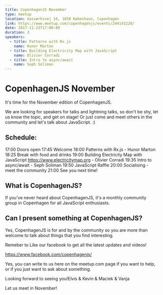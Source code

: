```yaml
---
title: CopenhagenJS November
type: meetup
location: Gasværksvej 16, 1650 København, Copenhagen
link: https://www.meetup.com/copenhagenjs/events/244143220/
date: 2017-11-23T17:00:00
duration: 3
speakers:
  - title: Patterns with Rx.js
    name: Hunor Marton
  - title: Building Electricity Map with JavaScript
    name: Olivier Corradi
  - title: Intro to async/await
    name: Seph Soliman
---
```


# CopenhagenJS November


It's time for the November edition of CopenhagenJS.

We are looking for speakers for talks and lightning talks, so don't be shy, let us know the topic, and get on stage! Or just come and meet others in the community and let's talk about JavaScript. :)

## Schedule:

17:00 Doors open
17:45 Welcome
18:00 Patterns with Rx.js - Hunor Marton
18:25 Break with food and drinks
19:00 Building Electricity Map with JavaScript https://www.electricitymap.org - Olivier Corradi
19:35 Intro to async/await - Seph Soliman
19:50 JavaScript Raffle
20:00 Socialising - meet the community
21:00 See you next time!

## What is CopenhagenJS?
If you've never heard about CopenhagenJS, it's a monthly community group in Copenhagen for all JavaScript enthusiasts.

## Can I present something at CopenhagenJS?
Yes, CopenhagenJS is for and by the community so you are more than welcome to talk about things that you find interesting.

Remeber to Like our facebook to get all the latest updates and videos!

https://www.facebook.com/copenhagenjs/

Yes, you can write to us here on the meetup.com page if you want to help, or if you just want to ask about something.

Looking forward to seeing you!Elvis &amp; Kevin &amp; Maciek &amp; Vanja

Let us meet in November!
